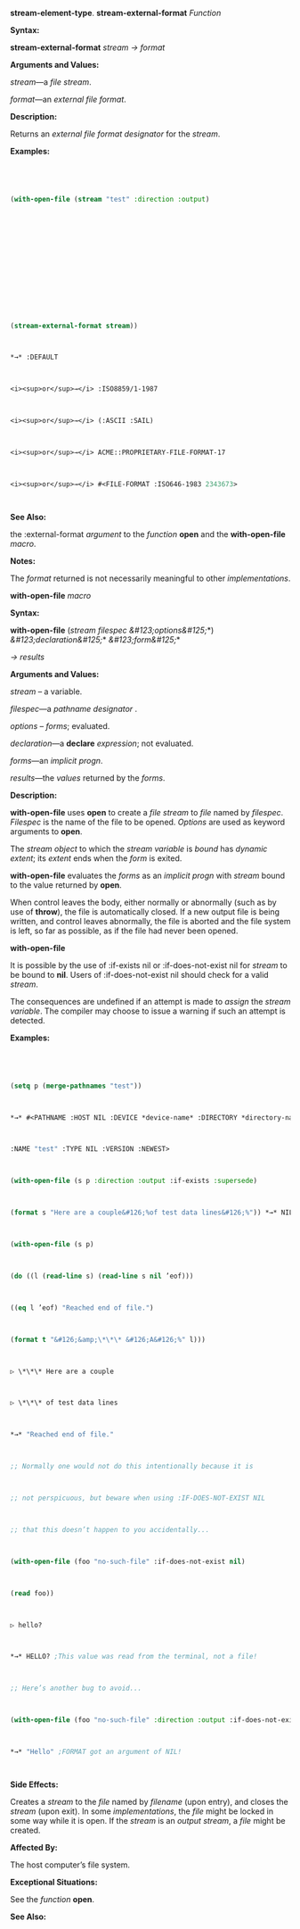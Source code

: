 **stream-element-type**. **stream-external-format** *Function* 



**Syntax:** 



**stream-external-format** *stream → format* 



**Arguments and Values:** 



*stream*—a *file stream*. 



*format*—an *external file format*. 



**Description:** 



Returns an *external file format designator* for the *stream*. 



**Examples:**
```lisp
 



(with-open-file (stream "test" :direction :output) 







 



 



(stream-external-format stream)) 



*→* :DEFAULT 



<i><sup>or</sup>→</i> :ISO8859/1-1987 



<i><sup>or</sup>→</i> (:ASCII :SAIL) 



<i><sup>or</sup>→</i> ACME::PROPRIETARY-FILE-FORMAT-17 



<i><sup>or</sup>→</i> #<FILE-FORMAT :ISO646-1983 2343673> 




```
**See Also:** 



the :external-format *argument* to the *function* **open** and the **with-open-file** *macro*. 



**Notes:** 



The *format* returned is not necessarily meaningful to other *implementations*. 



**with-open-file** *macro* 



**Syntax:** 



**with-open-file** (*stream filespec \&#123;options\&#125;*\*) *\&#123;declaration\&#125;*\* *\&#123;form\&#125;*\* 



*→ results* 



**Arguments and Values:** 



*stream* – a variable. 



*filespec*—a *pathname designator* . 



*options* – *forms*; evaluated. 



*declaration*—a **declare** *expression*; not evaluated. 



*forms*—an *implicit progn*. 



*results*—the *values* returned by the *forms*. 



**Description:** 



**with-open-file** uses **open** to create a *file stream* to *file* named by *filespec*. *Filespec* is the name of the file to be opened. *Options* are used as keyword arguments to **open**. 



The *stream object* to which the *stream variable* is *bound* has *dynamic extent*; its *extent* ends when the *form* is exited. 



**with-open-file** evaluates the *forms* as an *implicit progn* with *stream* bound to the value returned by **open**. 



When control leaves the body, either normally or abnormally (such as by use of **throw**), the file is automatically closed. If a new output file is being written, and control leaves abnormally, the file is aborted and the file system is left, so far as possible, as if the file had never been opened. 







 



 



**with-open-file** 



It is possible by the use of :if-exists nil or :if-does-not-exist nil for *stream* to be bound to **nil**. Users of :if-does-not-exist nil should check for a valid *stream*. 



The consequences are undefined if an attempt is made to *assign* the *stream variable*. The compiler may choose to issue a warning if such an attempt is detected. 



**Examples:**
```lisp
 



(setq p (merge-pathnames "test")) 



*→* #<PATHNAME :HOST NIL :DEVICE *device-name* :DIRECTORY *directory-name* 



:NAME "test" :TYPE NIL :VERSION :NEWEST> 



(with-open-file (s p :direction :output :if-exists :supersede) 



(format s "Here are a couple&#126;%of test data lines&#126;%")) *→* NIL 



(with-open-file (s p) 



(do ((l (read-line s) (read-line s nil ’eof))) 



((eq l ’eof) "Reached end of file.") 



(format t "&#126;&amp;\*\*\* &#126;A&#126;%" l))) 



▷ \*\*\* Here are a couple 



▷ \*\*\* of test data lines 



*→* "Reached end of file." 



;; Normally one would not do this intentionally because it is 



;; not perspicuous, but beware when using :IF-DOES-NOT-EXIST NIL 



;; that this doesn’t happen to you accidentally... 



(with-open-file (foo "no-such-file" :if-does-not-exist nil) 



(read foo)) 



▷ hello? 



*→* HELLO? ;This value was read from the terminal, not a file! 



;; Here’s another bug to avoid... 



(with-open-file (foo "no-such-file" :direction :output :if-does-not-exist nil) (format foo "Hello")) 



*→* "Hello" ;FORMAT got an argument of NIL! 




```
**Side Effects:** 



Creates a *stream* to the *file* named by *filename* (upon entry), and closes the *stream* (upon exit). In some *implementations*, the *file* might be locked in some way while it is open. If the *stream* is an *output stream*, a *file* might be created. 



**Affected By:** 



The host computer’s file system. 



**Exceptional Situations:** 



See the *function* **open**. 







 



 



**See Also:** 



